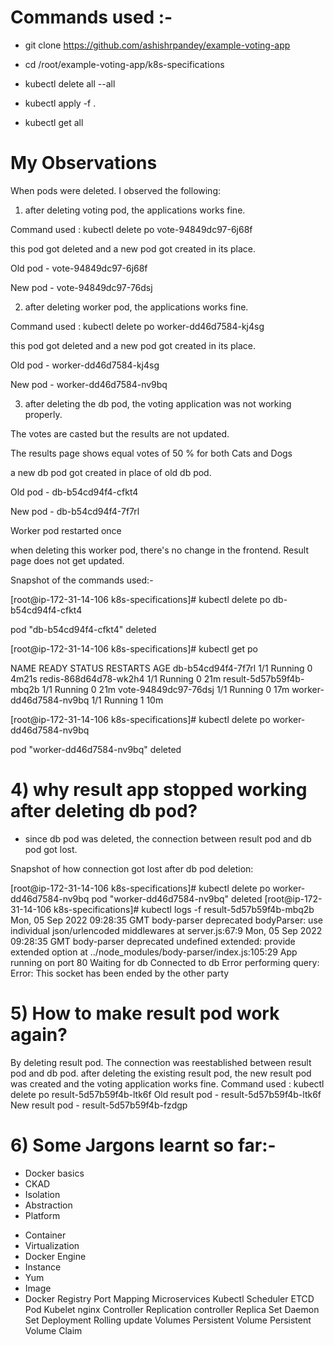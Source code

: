 # Commands used :-

- git clone https://github.com/ashishrpandey/example-voting-app 

- cd /root/example-voting-app/k8s-specifications
-  kubectl delete all --all
- kubectl apply -f .
- kubectl get all



# My Observations 

When pods were deleted. I observed the following:

1) after deleting voting pod, the applications works fine.
 
Command used : kubectl delete po vote-94849dc97-6j68f

this pod got deleted and a new pod got created in its place.

Old pod - vote-94849dc97-6j68f 

New pod - vote-94849dc97-76dsj 

 2) after deleting worker pod, the applications works fine. 

Command used : kubectl delete po worker-dd46d7584-kj4sg

this pod got deleted and a new pod got created in its place.

Old pod - worker-dd46d7584-kj4sg 

New pod - worker-dd46d7584-nv9bq 

 3) after deleting the db pod, the voting application was not working properly.
  
The votes are casted but the results are not updated.

The results page shows equal votes of 50 % for both Cats and Dogs 

a new db pod got created in place of old db pod.

Old pod - db-b54cd94f4-cfkt4 

New pod - db-b54cd94f4-7f7rl 

Worker pod restarted once

when deleting this worker pod, there's no change in the frontend. Result page does not get updated.

Snapshot of the commands used:- 

[root@ip-172-31-14-106 k8s-specifications]# kubectl delete po db-b54cd94f4-cfkt4

pod "db-b54cd94f4-cfkt4" deleted

[root@ip-172-31-14-106 k8s-specifications]# kubectl get po

NAME                      READY   STATUS    RESTARTS   AGE
db-b54cd94f4-7f7rl        1/1     Running   0          4m21s
redis-868d64d78-wk2h4     1/1     Running   0          21m
result-5d57b59f4b-mbq2b   1/1     Running   0          21m
vote-94849dc97-76dsj      1/1     Running   0          17m
worker-dd46d7584-nv9bq    1/1     Running   1          10m

[root@ip-172-31-14-106 k8s-specifications]# kubectl delete po worker-dd46d7584-nv9bq

pod "worker-dd46d7584-nv9bq" deleted

# 4) why result app stopped working after deleting db pod?

- since db pod was deleted, the connection between result pod and db pod got lost.

Snapshot of how connection got lost after db pod deletion:

[root@ip-172-31-14-106 k8s-specifications]# kubectl delete po worker-dd46d7584-nv9bq
pod "worker-dd46d7584-nv9bq" deleted
[root@ip-172-31-14-106 k8s-specifications]# kubectl logs -f result-5d57b59f4b-mbq2b
Mon, 05 Sep 2022 09:28:35 GMT body-parser deprecated bodyParser: use individual json/urlencoded middlewares at server.js:67:9
Mon, 05 Sep 2022 09:28:35 GMT body-parser deprecated undefined extended: provide extended option at ../node_modules/body-parser/index.js:105:29
App running on port 80
Waiting for db
Connected to db
Error performing query: Error: This socket has been ended by the other party

# 5) How to make result pod work again?
By deleting result pod. The connection was reestablished between result pod and db pod. 
after deleting the existing result pod, the new result pod was created and the voting application works fine. 
Command used :  kubectl delete po result-5d57b59f4b-ltk6f
Old result pod - result-5d57b59f4b-ltk6f
New result pod - result-5d57b59f4b-fzdgp

# 6) Some Jargons learnt so far:-

* Docker basics
* CKAD
* Isolation
* Abstraction
* Platform
- Container
- Virtualization
- Docker Engine
- Instance
- Yum 
- Image
- Docker Registry
Port Mapping
Microservices
Kubectl
Scheduler
ETCD
Pod
Kubelet
nginx
Controller
Replication controller
Replica Set
Daemon Set
Deployment
Rolling update
Volumes
Persistent Volume
Persistent Volume Claim
